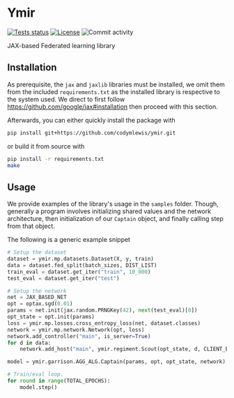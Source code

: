 # Ymir
[![Tests status](https://github.com/codymlewis/ymir/actions/workflows/main.yml/badge.svg)](https://github.com/codymlewis/ymir/actions/workflows/main.yml)
[![License](https://img.shields.io/github/license/codymlewis/ymir?color=blue)](LICENSE)
![Commit activity](https://img.shields.io/github/commit-activity/m/codymlewis/ymir?color=red)

JAX-based Federated learning library

## Installation

As prerequisite, the `jax` and `jaxlib` libraries must be installed, we omit them from the
included `requirements.txt` as the installed library is respective to the system used. We direct
to first follow https://github.com/google/jax#installation then proceed with this section.

Afterwards, you can either quickly install the package with
```sh
pip install git+https://github.com/codymlewis/ymir.git
```
or build it from source with
```sh
pip install -r requirements.txt
make
```

## Usage

We provide examples of the library's usage in the `samples` folder. Though, generally
a program involves initializing shared values and the network architecture, then initialization
of our `Captain` object, and finally calling step from that object.

The following is a generic example snippet
```python
# Setup the dataset
dataset = ymir.mp.datasets.Dataset(X, y, train)
data = dataset.fed_split(batch_sizes, DIST_LIST)
train_eval = dataset.get_iter("train", 10_000)
test_eval = dataset.get_iter("test")

# Setup the network
net = JAX_BASED_NET
opt = optax.sgd(0.01)
params = net.init(jax.random.PRNGKey(42), next(test_eval)[0])
opt_state = opt.init(params)
loss = ymir.mp.losses.cross_entropy_loss(net, dataset.classes)
network = ymir.mp.network.Network(opt, loss)
network.add_controller("main", is_server=True)
for d in data:
    network.add_host("main", ymir.regiment.Scout(opt_state, d, CLIENT_EPOCHS))

model = ymir.garrison.AGG_ALG.Captain(params, opt, opt_state, network)

# Train/eval loop.
for round in range(TOTAL_EPOCHS):
    model.step()
```
